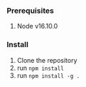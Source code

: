 ### Prerequisites
1. Node v16.10.0

### Install
1. Clone the repository
2. run `npm install`
3. run `npm install -g .`